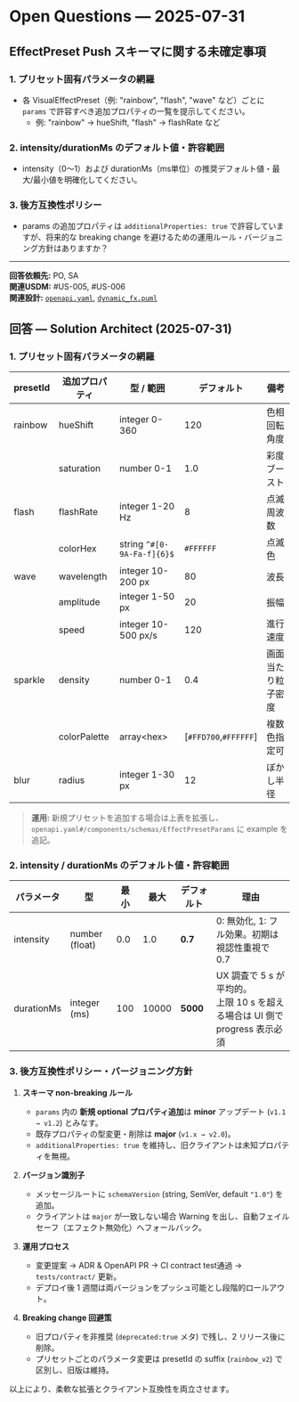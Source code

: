 # Open Questions — 2025-07-31

## EffectPreset Push スキーマに関する未確定事項

### 1. プリセット固有パラメータの網羅
- 各 VisualEffectPreset（例: "rainbow", "flash", "wave" など）ごとに `params` で許容すべき追加プロパティの一覧を提示してください。
  - 例: "rainbow" → hueShift, "flash" → flashRate など

### 2. intensity/durationMs のデフォルト値・許容範囲
- intensity（0〜1）および durationMs（ms単位）の推奨デフォルト値・最大/最小値を明確化してください。

### 3. 後方互換性ポリシー
- params の追加プロパティは `additionalProperties: true` で許容していますが、将来的な breaking change を避けるための運用ルール・バージョニング方針はありますか？

---

**回答依頼先:** PO, SA  
**関連USDM:** #US-005, #US-006  
**関連設計:** [`openapi.yaml`](./api/openapi.yaml), [`dynamic_fx.puml`](../diagrams/sequence/dynamic_fx.puml)


## 回答 — Solution Architect (2025-07-31)

### 1. プリセット固有パラメータの網羅  
| presetId | 追加プロパティ | 型 / 範囲 | デフォルト | 備考 |
|----------|---------------|-----------|-----------|------|
| rainbow  | hueShift      | integer 0-360 | 120 | 色相回転角度 |
|          | saturation    | number 0-1 | 1.0 | 彩度ブースト |
| flash    | flashRate     | integer 1-20 Hz | 8 | 点滅周波数 |
|          | colorHex      | string `^#[0-9A-Fa-f]{6}$` | `#FFFFFF` | 点滅色 |
| wave     | wavelength    | integer 10-200 px | 80 | 波長 |
|          | amplitude     | integer 1-50 px | 20 | 振幅 |
|          | speed         | integer 10-500 px/s | 120 | 進行速度 |
| sparkle  | density       | number 0-1 | 0.4 | 画面当たり粒子密度 |
|          | colorPalette  | array&lt;hex&gt; | [`#FFD700`,`#FFFFFF`] | 複数色指定可 |
| blur     | radius        | integer 1-30 px | 12 | ぼかし半径 |

> **運用:** 新規プリセットを追加する場合は上表を拡張し、`openapi.yaml#/components/schemas/EffectPresetParams` に example を追記。

### 2. intensity / durationMs のデフォルト値・許容範囲  
| パラメータ | 型 | 最小 | 最大 | デフォルト | 理由 |
|------------|----|------|------|-----------|------|
| intensity  | number (float) | 0.0 | 1.0 | **0.7** | 0: 無効化, 1: フル効果。初期は視認性重視で 0.7 |
| durationMs | integer (ms) | 100 | 10000 | **5000** | UX 調査で 5 s が平均的。<br>上限 10 s を超える場合は UI 側で progress 表示必須 |

### 3. 後方互換性ポリシー・バージョニング方針  
1. **スキーマ non-breaking ルール**  
   - `params` 内の **新規 optional プロパティ追加**は **minor** アップデート (`v1.1 → v1.2`) とみなす。  
   - 既存プロパティの型変更・削除は **major** (`v1.x → v2.0`)。  
   - `additionalProperties: true` を維持し、旧クライアントは未知プロパティを無視。  

2. **バージョン識別子**  
   - メッセージルートに `schemaVersion` (string, SemVer, default `"1.0"`) を追加。  
   - クライアントは `major` が一致しない場合 Warning を出し、自動フェイルセーフ（エフェクト無効化）へフォールバック。  

3. **運用プロセス**  
   - 変更提案 → ADR & OpenAPI PR → CI contract test通過 → `tests/contract/` 更新。  
   - デプロイ後 1 週間は両バージョンをプッシュ可能とし段階的ロールアウト。  

4. **Breaking change 回避策**  
   - 旧プロパティを非推奨 (`deprecated:true` メタ) で残し、2 リリース後に削除。  
   - プリセットごとのパラメータ変更は presetId の suffix (`rainbow_v2`) で区別し、旧版は維持。  

以上により、柔軟な拡張とクライアント互換性を両立させます。
